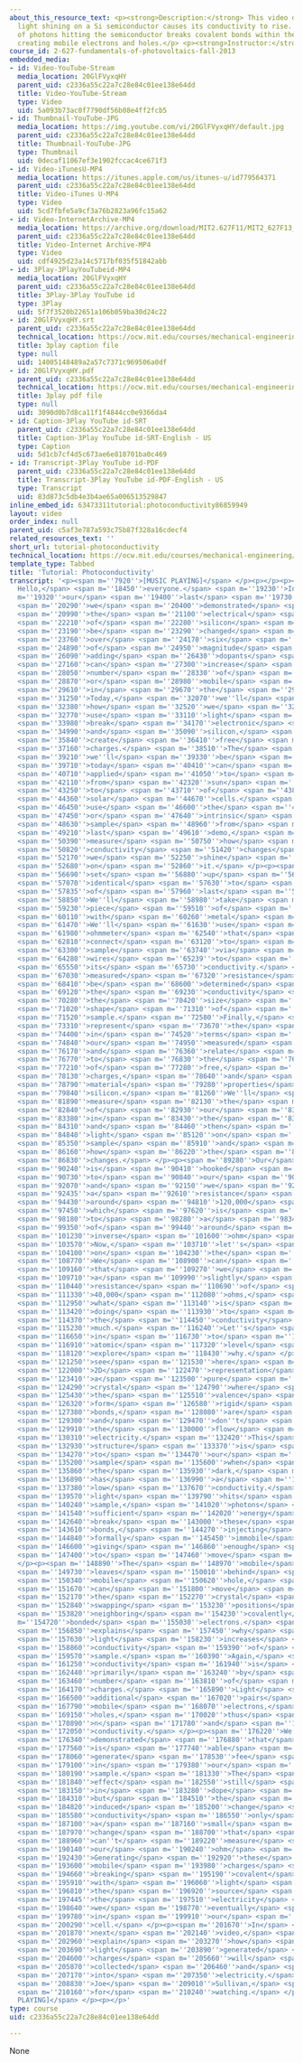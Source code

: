 ```yaml
---
about_this_resource_text: <p><strong>Description:</strong> This video describes how
  light shining on a Si semiconductor causes its conductivity to rise. The energy
  of photons hitting the semiconductor breaks covalent bonds within the material,
  creating mobile electrons and holes.</p> <p><strong>Instructor:</strong> Joe Sullivan</p>
course_id: 2-627-fundamentals-of-photovoltaics-fall-2013
embedded_media:
- id: Video-YouTube-Stream
  media_location: 20GlFVyxqHY
  parent_uid: c2336a55c22a7c28e84c01ee138e64dd
  title: Video-YouTube-Stream
  type: Video
  uid: 5a093b73ac0f7790df56b08e4ff2fcb5
- id: Thumbnail-YouTube-JPG
  media_location: https://img.youtube.com/vi/20GlFVyxqHY/default.jpg
  parent_uid: c2336a55c22a7c28e84c01ee138e64dd
  title: Thumbnail-YouTube-JPG
  type: Thumbnail
  uid: 0decaf11067ef3e1902fccac4ce671f3
- id: Video-iTunesU-MP4
  media_location: https://itunes.apple.com/us/itunes-u/id779564371
  parent_uid: c2336a55c22a7c28e84c01ee138e64dd
  title: Video-iTunes U-MP4
  type: Video
  uid: 5cd7fbfe5a9cf3a76b2823a96fc15a62
- id: Video-InternetArchive-MP4
  media_location: https://archive.org/download/MIT2.627F11/MIT2_627F13_photoconductivity_300k.mp4
  parent_uid: c2336a55c22a7c28e84c01ee138e64dd
  title: Video-Internet Archive-MP4
  type: Video
  uid: cdf4925d23a14c5717bf035f51842abb
- id: 3Play-3PlayYouTubeid-MP4
  media_location: 20GlFVyxqHY
  parent_uid: c2336a55c22a7c28e84c01ee138e64dd
  title: 3Play-3Play YouTube id
  type: 3Play
  uid: 5f7f3520b22651a106b059ba30d24c22
- id: 20GlFVyxqHY.srt
  parent_uid: c2336a55c22a7c28e84c01ee138e64dd
  technical_location: https://ocw.mit.edu/courses/mechanical-engineering/2-627-fundamentals-of-photovoltaics-fall-2013/tutorial-videos/tutorial-photoconductivity/20GlFVyxqHY.srt
  title: 3play caption file
  type: null
  uid: 14005148489a2a57c7371c969506a0df
- id: 20GlFVyxqHY.pdf
  parent_uid: c2336a55c22a7c28e84c01ee138e64dd
  technical_location: https://ocw.mit.edu/courses/mechanical-engineering/2-627-fundamentals-of-photovoltaics-fall-2013/tutorial-videos/tutorial-photoconductivity/20GlFVyxqHY.pdf
  title: 3play pdf file
  type: null
  uid: 3090d0b7d8ca11f1f4844cc0e9366da4
- id: Caption-3Play YouTube id-SRT
  parent_uid: c2336a55c22a7c28e84c01ee138e64dd
  title: Caption-3Play YouTube id-SRT-English - US
  type: Caption
  uid: 5d1cb7cf4d5c673ae6e810701ba0c469
- id: Transcript-3Play YouTube id-PDF
  parent_uid: c2336a55c22a7c28e84c01ee138e64dd
  title: Transcript-3Play YouTube id-PDF-English - US
  type: Transcript
  uid: 83d873c5db4e3b4ae65a006513529847
inline_embed_id: 63473311tutorial:photoconductivity86859949
layout: video
order_index: null
parent_uid: c5af3e787a593c75b87f328a16cdecf4
related_resources_text: ''
short_url: tutorial-photoconductivity
technical_location: https://ocw.mit.edu/courses/mechanical-engineering/2-627-fundamentals-of-photovoltaics-fall-2013/tutorial-videos/tutorial-photoconductivity
template_type: Tabbed
title: 'Tutorial: Photoconductivity'
transcript: '<p><span m=''7920''>[MUSIC PLAYING]</span> </p><p></p><p><span m=''18350''>PROFESSOR:
  Hello,</span> <span m=''18450''>everyone.</span> <span m=''19230''>In</span> <span
  m=''19320''>our</span> <span m=''19400''>last</span> <span m=''19730''>demo,</span>
  <span m=''20290''>we</span> <span m=''20400''>demonstrated</span> <span m=''20890''>how</span>
  <span m=''20990''>the</span> <span m=''21100''>electrical</span> <span m=''21580''>conductivity</span>
  <span m=''22210''>of</span> <span m=''22280''>silicon</span> <span m=''23050''>can</span>
  <span m=''23190''>be</span> <span m=''23290''>changed</span> <span m=''23650''>by</span>
  <span m=''23760''>over</span> <span m=''24170''>six</span> <span m=''24630''>orders</span>
  <span m=''24890''>of</span> <span m=''24950''>magnitude</span> <span m=''25930''>by</span>
  <span m=''26090''>adding</span> <span m=''26430''>dopants</span> <span m=''27010''>that</span>
  <span m=''27160''>can</span> <span m=''27300''>increase</span> <span m=''27950''>the</span>
  <span m=''28050''>number</span> <span m=''28330''>of</span> <span m=''28410''>free</span>
  <span m=''28870''>or</span> <span m=''28980''>mobile</span> <span m=''29270''>charges</span>
  <span m=''29610''>in</span> <span m=''29670''>the</span> <span m=''29720''>material.</span>
  <span m=''31250''>Today,</span> <span m=''32070''>we''ll</span> <span m=''32210''>show</span>
  <span m=''32380''>how</span> <span m=''32520''>we</span> <span m=''32630''>can</span>
  <span m=''32770''>use</span> <span m=''33110''>light</span> <span m=''33610''>to</span>
  <span m=''33980''>break</span> <span m=''34170''>electronic</span> <span m=''34720''>bonds</span>
  <span m=''34990''>and</span> <span m=''35090''>silicon,</span> <span m=''35620''>and</span>
  <span m=''35840''>create</span> <span m=''36410''>free</span> <span m=''36870''>mobile</span>
  <span m=''37160''>charges.</span> <span m=''38510''>The</span> <span m=''38620''>principles</span>
  <span m=''39210''>we''ll</span> <span m=''39330''>be</span> <span m=''39440''>using</span>
  <span m=''39710''>today</span> <span m=''40410''>can</span> <span m=''40580''>be</span>
  <span m=''40710''>applied</span> <span m=''41050''>to</span> <span m=''41340''>everything</span>
  <span m=''42110''>from</span> <span m=''42320''>sun</span> <span m=''42580''>screen,</span>
  <span m=''43250''>to</span> <span m=''43710''>of</span> <span m=''43800''>course,</span>
  <span m=''44360''>solar</span> <span m=''44670''>cells.</span> <span m=''46280''>We''ll</span>
  <span m=''46450''>use</span> <span m=''46600''>the</span> <span m=''46790''>undoped,</span>
  <span m=''47450''>or</span> <span m=''47640''>intrinsic</span> <span m=''48270''>silicon</span>
  <span m=''48630''>sample</span> <span m=''48960''>from</span> <span m=''49120''>our</span>
  <span m=''49210''>last</span> <span m=''49610''>demo,</span> <span m=''50240''>and</span>
  <span m=''50390''>measure</span> <span m=''50750''>how</span> <span m=''50785''>the</span>
  <span m=''50820''>conductivity</span> <span m=''51420''>changes</span> <span m=''52010''>when</span>
  <span m=''52170''>we</span> <span m=''52250''>shine</span> <span m=''52470''>light</span>
  <span m=''52680''>on</span> <span m=''52860''>it.</span> </p><p><span m=''56570''>Our</span>
  <span m=''56690''>set</span> <span m=''56880''>up</span> <span m=''56960''>is</span>
  <span m=''57070''>identical</span> <span m=''57630''>to</span> <span m=''57710''>that</span>
  <span m=''57835''>of</span> <span m=''57960''>last</span> <span m=''58270''>time.</span>
  <span m=''58850''>We''ll</span> <span m=''58980''>take</span> <span m=''59160''>a</span>
  <span m=''59230''>piece</span> <span m=''59510''>of</span> <span m=''59590''>silicon</span>
  <span m=''60110''>with</span> <span m=''60260''>metal</span> <span m=''60500''>contacts.</span>
  <span m=''61470''>We''ll</span> <span m=''61630''>use</span> <span m=''61750''>an</span>
  <span m=''61980''>ohmmeter</span> <span m=''62540''>that</span> <span m=''62690''>we</span>
  <span m=''62810''>connect</span> <span m=''63120''>to</span> <span m=''63200''>our</span>
  <span m=''63300''>sample</span> <span m=''63740''>via</span> <span m=''63930''>metal</span>
  <span m=''64280''>wires</span> <span m=''65239''>to</span> <span m=''65370''>measure</span>
  <span m=''65550''>its</span> <span m=''65730''>conductivity.</span> <span m=''66930''>The</span>
  <span m=''67030''>measured</span> <span m=''67320''>resistance</span> <span m=''67715''>will</span>
  <span m=''68410''>be</span> <span m=''68600''>determined</span> <span m=''69020''>by</span>
  <span m=''69120''>the</span> <span m=''69230''>conductivity</span> <span m=''69930''>and</span>
  <span m=''70280''>the</span> <span m=''70420''>size</span> <span m=''70890''>and</span>
  <span m=''71020''>shape</span> <span m=''71310''>of</span> <span m=''71410''>our</span>
  <span m=''71520''>sample.</span> <span m=''72580''>Finally,</span> <span m=''73160''>we</span>
  <span m=''73310''>represent</span> <span m=''73670''>the</span> <span m=''73730''>connectivity</span>
  <span m=''74400''>in</span> <span m=''74520''>terms</span> <span m=''74750''>of</span>
  <span m=''74840''>our</span> <span m=''74950''>measured</span> <span m=''75350''>values</span>
  <span m=''76170''>and</span> <span m=''76360''>relate</span> <span m=''76565''>it</span>
  <span m=''76770''>to</span> <span m=''76830''>the</span> <span m=''76910''>number</span>
  <span m=''77210''>of</span> <span m=''77280''>free,</span> <span m=''77770''>mobile</span>
  <span m=''78130''>charges,</span> <span m=''78640''>and</span> <span m=''78740''>the</span>
  <span m=''78790''>material</span> <span m=''79280''>properties</span> <span m=''79760''>of</span>
  <span m=''79840''>silicon.</span> <span m=''81260''>We''ll</span> <span m=''81390''>first</span>
  <span m=''81890''>measure</span> <span m=''82130''>the</span> <span m=''82220''>conductivity</span>
  <span m=''82840''>of</span> <span m=''82930''>our</span> <span m=''83020''>sample</span>
  <span m=''83380''>in</span> <span m=''83430''>the</span> <span m=''83480''>dark,</span>
  <span m=''84310''>and</span> <span m=''84460''>then</span> <span m=''84590''>shine</span>
  <span m=''84840''>light</span> <span m=''85120''>on</span> <span m=''85270''>our</span>
  <span m=''85350''>sample</span> <span m=''85910''>and</span> <span m=''86070''>see</span>
  <span m=''86160''>how</span> <span m=''86220''>the</span> <span m=''86310''>conductivity</span>
  <span m=''86830''>changes.</span> </p><p><span m=''89280''>Our</span> <span m=''89760''>ohmmeter</span>
  <span m=''90240''>is</span> <span m=''90410''>hooked</span> <span m=''90620''>up</span>
  <span m=''90730''>to</span> <span m=''90840''>our</span> <span m=''90940''>sample,</span>
  <span m=''92070''>and</span> <span m=''92150''>we</span> <span m=''92260''>measure</span>
  <span m=''92435''>a</span> <span m=''92610''>resistance</span> <span m=''94300''>of</span>
  <span m=''94430''>around</span> <span m=''94810''>120,000</span> <span m=''96360''>ohms,</span>
  <span m=''97450''>which</span> <span m=''97620''>is</span> <span m=''97710''>equivalent</span>
  <span m=''98180''>to</span> <span m=''98280''>a</span> <span m=''98340''>conductivity</span>
  <span m=''99350''>of</span> <span m=''99440''>around</span> <span m=''99860''>0.0002</span>
  <span m=''101230''>inverse</span> <span m=''101600''>ohm</span> <span m=''101750''>centimeters.</span>
  <span m=''103570''>Now,</span> <span m=''103710''>let''s</span> <span m=''103890''>flip</span>
  <span m=''104100''>on</span> <span m=''104230''>the</span> <span m=''104300''>light.</span>
  <span m=''108770''>We</span> <span m=''108900''>can</span> <span m=''109010''>see</span>
  <span m=''109160''>that</span> <span m=''109270''>we</span> <span m=''109380''>measure</span>
  <span m=''109710''>a</span> <span m=''109990''>slightly</span> <span m=''110070''>lower</span>
  <span m=''110440''>resistance</span> <span m=''110690''>of</span> <span m=''110940''>around</span>
  <span m=''111330''>40,000</span> <span m=''112080''>ohms,</span> <span m=''112820''>but</span>
  <span m=''112950''>what</span> <span m=''113140''>is</span> <span m=''113360''>light</span>
  <span m=''113420''>doing</span> <span m=''113930''>to</span> <span m=''114020''>affect</span>
  <span m=''114370''>the</span> <span m=''114450''>conductivity</span> <span m=''115040''>so</span>
  <span m=''115230''>much.</span> <span m=''116240''>Let''s</span> <span m=''116450''>zoom</span>
  <span m=''116650''>in</span> <span m=''116730''>to</span> <span m=''116790''>the</span>
  <span m=''116910''>atomic</span> <span m=''117320''>level</span> <span m=''118000''>and</span>
  <span m=''118120''>explore</span> <span m=''118430''>why.</span> </p><p><span m=''121090''>We</span>
  <span m=''121250''>see</span> <span m=''121530''>here</span> <span m=''121890''>a</span>
  <span m=''122000''>2D</span> <span m=''122470''>representation</span> <span m=''123290''>of</span>
  <span m=''123410''>a</span> <span m=''123500''>pure</span> <span m=''123880''>silicon</span>
  <span m=''124290''>crystal</span> <span m=''124790''>where</span> <span m=''125240''>all</span>
  <span m=''125430''>the</span> <span m=''125510''>valence</span> <span m=''125810''>electrons</span>
  <span m=''126320''>form</span> <span m=''126580''>rigid</span> <span m=''126950''>covalent</span>
  <span m=''127380''>bonds,</span> <span m=''128080''>are</span> <span m=''128500''>immobile,</span>
  <span m=''129300''>and</span> <span m=''129470''>don''t</span> <span m=''129660''>allow</span>
  <span m=''129910''>the</span> <span m=''130000''>flow</span> <span m=''130210''>of</span>
  <span m=''130310''>electricity.</span> <span m=''132420''>This</span> <span m=''132580''>material</span>
  <span m=''132930''>structure</span> <span m=''133370''>is</span> <span m=''133480''>identical</span>
  <span m=''134270''>to</span> <span m=''134470''>our</span> <span m=''134700''>intrinsic</span>
  <span m=''135200''>sample</span> <span m=''135600''>when</span> <span m=''135790''>in</span>
  <span m=''135860''>the</span> <span m=''135930''>dark,</span> <span m=''136700''>which</span>
  <span m=''136890''>has</span> <span m=''136990''>a</span> <span m=''137040''>very</span>
  <span m=''137380''>low</span> <span m=''137670''>conductivity.</span> <span m=''139390''>When</span>
  <span m=''139570''>light</span> <span m=''139790''>hits</span> <span m=''140130''>our</span>
  <span m=''140240''>sample,</span> <span m=''141020''>photons</span> <span m=''141470''>of</span>
  <span m=''141540''>sufficient</span> <span m=''142020''>energy</span> <span m=''142450''>can</span>
  <span m=''142640''>break</span> <span m=''143000''>these</span> <span m=''143200''>covalent</span>
  <span m=''143610''>bonds,</span> <span m=''144270''>injecting</span> <span m=''144750''>the</span>
  <span m=''144840''>formally</span> <span m=''145450''>immobile</span> <span m=''145940''>electron,</span>
  <span m=''146600''>giving</span> <span m=''146860''>enough</span> <span m=''147090''>energy</span>
  <span m=''147400''>to</span> <span m=''147460''>move</span> <span m=''147650''>around.</span>
  </p><p><span m=''148890''>The</span> <span m=''148970''>mobile</span> <span m=''149280''>electron</span>
  <span m=''149730''>leaves</span> <span m=''150010''>behind</span> <span m=''150280''>a</span>
  <span m=''150340''>mobile</span> <span m=''150620''>hole,</span> <span m=''151420''>which</span>
  <span m=''151670''>can</span> <span m=''151800''>move</span> <span m=''152060''>through</span>
  <span m=''152170''>the</span> <span m=''152270''>crystal</span> <span m=''152690''>by</span>
  <span m=''152840''>swapping</span> <span m=''153230''>positions</span> <span m=''153650''>with</span>
  <span m=''153820''>neighboring</span> <span m=''154230''>covalently</span> <span
  m=''154720''>bonded</span> <span m=''155030''>electrons.</span> <span m=''156670''>This</span>
  <span m=''156850''>explains</span> <span m=''157450''>why</span> <span m=''157540''>the</span>
  <span m=''157630''>light</span> <span m=''158230''>increases</span> <span m=''158780''>the</span>
  <span m=''158860''>conductivity</span> <span m=''159390''>of</span> <span m=''159460''>our</span>
  <span m=''159570''>sample.</span> <span m=''160390''>Again,</span> <span m=''161050''>our</span>
  <span m=''161250''>conductivity</span> <span m=''161940''>is</span> <span m=''162050''>determined</span>
  <span m=''162440''>primarily</span> <span m=''163240''>by</span> <span m=''163350''>the</span>
  <span m=''163460''>number</span> <span m=''163810''>of</span> <span m=''163870''>mobile</span>
  <span m=''164170''>charges.</span> <span m=''165890''>Light</span> <span m=''166130''>creates</span>
  <span m=''166500''>additional</span> <span m=''167020''>pairs</span> <span m=''167630''>of</span>
  <span m=''167790''>mobile</span> <span m=''168070''>electrons,</span> <span m=''168910''>and</span>
  <span m=''169150''>holes,</span> <span m=''170020''>thus</span> <span m=''170260''>increasing</span>
  <span m=''170890''>n</span> <span m=''171780''>and</span> <span m=''171970''>our</span>
  <span m=''172050''>conductivity.</span> </p><p><span m=''176220''>We''ve</span>
  <span m=''176340''>demonstrated</span> <span m=''176880''>that</span> <span m=''177010''>light</span>
  <span m=''177560''>is</span> <span m=''177740''>able</span> <span m=''177990''>to</span>
  <span m=''178060''>generate</span> <span m=''178530''>fee</span> <span m=''178820''>carriers</span>
  <span m=''179100''>in</span> <span m=''179380''>our</span> <span m=''179600''>ultra-pure</span>
  <span m=''180190''>sample.</span> <span m=''181330''>The</span> <span m=''181460''>same</span>
  <span m=''181840''>effect</span> <span m=''182550''>still</span> <span m=''182770''>happens</span>
  <span m=''183150''>in</span> <span m=''183280''>dope</span> <span m=''183520''>silicon,</span>
  <span m=''184310''>but</span> <span m=''184510''>the</span> <span m=''184590''>light</span>
  <span m=''184820''>induced</span> <span m=''185200''>change</span> <span m=''185390''>in</span>
  <span m=''185580''>conductivity</span> <span m=''186550''>only</span> <span m=''186770''>creates</span>
  <span m=''187100''>a</span> <span m=''187160''>small</span> <span m=''187530''>relative</span>
  <span m=''187970''>change</span> <span m=''188700''>that</span> <span m=''188830''>we</span>
  <span m=''188960''>can''t</span> <span m=''189220''>measure</span> <span m=''189830''>using</span>
  <span m=''190140''>our</span> <span m=''190240''>ohm</span> <span m=''190340''>meter.</span>
  <span m=''192430''>Generating</span> <span m=''192920''>these</span> <span m=''193220''>extra</span>
  <span m=''193600''>mobile</span> <span m=''193980''>charges</span> <span m=''194530''>by</span>
  <span m=''194660''>breaking</span> <span m=''195190''>covalent</span> <span m=''195640''>bonds</span>
  <span m=''195910''>with</span> <span m=''196060''>light</span> <span m=''196660''>is</span>
  <span m=''196810''>the</span> <span m=''196920''>source</span> <span m=''197380''>of</span>
  <span m=''197445''>the</span> <span m=''197510''>electricity</span> <span m=''198520''>that</span>
  <span m=''198640''>we</span> <span m=''198770''>eventually</span> <span m=''199220''>collect</span>
  <span m=''199780''>in</span> <span m=''199910''>our</span> <span m=''199990''>solar</span>
  <span m=''200290''>cell.</span> </p><p><span m=''201670''>In</span> <span m=''201790''>the</span>
  <span m=''201870''>next</span> <span m=''202140''>video,</span> <span m=''202850''>we''ll</span>
  <span m=''202960''>explain</span> <span m=''203270''>how</span> <span m=''203500''>these</span>
  <span m=''203690''>light</span> <span m=''203890''>generated</span> <span m=''204360''>mobile</span>
  <span m=''204600''>charges</span> <span m=''205660''>will</span> <span m=''205770''>be</span>
  <span m=''205870''>collected</span> <span m=''206460''>and</span> <span m=''206630''>converted</span>
  <span m=''207170''>into</span> <span m=''207350''>electricity.</span> <span m=''208650''>I''m</span>
  <span m=''208830''>Joe</span> <span m=''209010''>Sullivan,</span> <span m=''209940''>thanks</span>
  <span m=''210160''>for</span> <span m=''210240''>watching.</span> </p><p><span m=''212040''>[MUSIC
  PLAYING]</span> </p><p></p>'
type: course
uid: c2336a55c22a7c28e84c01ee138e64dd

---
```

None